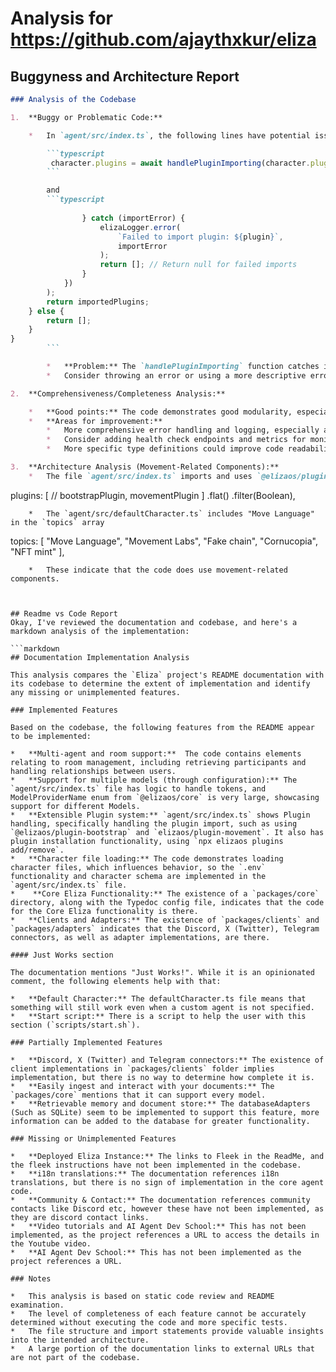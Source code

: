 
# Analysis for https://github.com/ajaythxkur/eliza

## Buggyness and Architecture Report
```markdown
### Analysis of the Codebase

1.  **Buggy or Problematic Code:**

    *   In `agent/src/index.ts`, the following lines have potential issues:

        ```typescript
         character.plugins = await handlePluginImporting(character.plugins);
        ```

        and
        ```typescript
           
                } catch (importError) {
                    elizaLogger.error(
                        `Failed to import plugin: ${plugin}`,
                        importError
                    );
                    return []; // Return null for failed imports
                }
            })
        );
        return importedPlugins;
    } else {
        return [];
    }
}
        ```

        *   **Problem:** The `handlePluginImporting` function catches import errors and returns an empty array. This could mask import failures, leading to unexpected behavior. While preventing crashes is good, silently failing could make debugging difficult.
        *   Consider throwing an error or using a more descriptive error message and fallback (maybe a default plugin or configuration). Returning an empty array could cause issues if plugins later on expect the plugin functions to exist.

2.  **Comprehensiveness/Completeness Analysis:**

    *   **Good points:** The code demonstrates good modularity, especially in handling various model providers, database adapters, and plugins. The use of dependency injection and abstract classes promotes flexibility and testability.
    *   **Areas for improvement:**
        *   More comprehensive error handling and logging, especially around critical operations like database connections and API calls.
        *   Consider adding health check endpoints and metrics for monitoring the agent's runtime status.
        *   More specific type definitions could improve code readability and maintainability.

3.  **Architecture Analysis (Movement-Related Components):**
    *   The file `agent/src/index.ts` imports and uses `@elizaos/plugin-movement`. This indicates the codebase integrates movement-related functionalities as a plugin.
```
plugins: [
            // bootstrapPlugin,
            movementPlugin
        ]
            .flat()
            .filter(Boolean),
```
    *   The `agent/src/defaultCharacter.ts` includes "Move Language" in the `topics` array
```
  topics: [
        "Move Language",
        "Movement Labs",
        "Fake chain",
        "Cornucopia",
        "NFT mint"
    ],
```
    *   These indicate that the code does use movement-related components.
```
```


## Readme vs Code Report
Okay, I've reviewed the documentation and codebase, and here's a markdown analysis of the implementation:

```markdown
## Documentation Implementation Analysis

This analysis compares the `Eliza` project's README documentation with its codebase to determine the extent of implementation and identify any missing or unimplemented features.

### Implemented Features

Based on the codebase, the following features from the README appear to be implemented:

*   **Multi-agent and room support:**  The code contains elements relating to room management, including retrieving participants and handling relationships between users.
*   **Support for multiple models (through configuration):** The `agent/src/index.ts` file has logic to handle tokens, and ModelProviderName enum from `@elizaos/core` is very large, showcasing support for different Models.
*   **Extensible Plugin system:** `agent/src/index.ts` shows Plugin handling, specifically handling the plugin import, such as using `@elizaos/plugin-bootstrap` and `elizaos/plugin-movement`. It also has plugin installation functionality, using `npx elizaos plugins add/remove`.
*   **Character file loading:** The code demonstrates loading character files, which influences behavior, so the `.env` functionality and character schema are implemented in the `agent/src/index.ts` file.
*	 **Core Eliza Functionality:** The existence of a `packages/core` directory, along with the Typedoc config file, indicates that the code for the Core Eliza functionality is there.
*   **Clients and Adapters:** The existence of `packages/clients` and `packages/adapters` indicates that the Discord, X (Twitter), Telegram connectors, as well as adapter implementations, are there.

#### Just Works section

The documentation mentions "Just Works!". While it is an opinionated comment, the following elements help with that:

*   **Default Character:** The defaultCharacter.ts file means that something will still work even when a custom agent is not specified.
*   **Start script:** There is a script to help the user with this section (`scripts/start.sh`).

### Partially Implemented Features

*   **Discord, X (Twitter) and Telegram connectors:** The existence of client implementations in `packages/clients` folder implies implementation, but there is no way to determine how complete it is.
*   **Easily ingest and interact with your documents:** The `packages/core` mentions that it can support every model.
*   **Retrievable memory and document store:** The databaseAdapters (Such as SQLite) seem to be implemented to support this feature, more information can be added to the database for greater functionality.

### Missing or Unimplemented Features

*   **Deployed Eliza Instance:** The links to Fleek in the ReadMe, and the fleek instructions have not been implemented in the codebase.
*	**i18n translations:** The documentation references i18n translations, but there is no sign of implementation in the core agent code.
*	**Community & Contact:** The documentation references community contacts like Discord etc, however these have not been implemented, as they are discord contact links.
*	**Video tutorials and AI Agent Dev School:** This has not been implemented, as the project references a URL to access the details in the Youtube video.
*	**AI Agent Dev School:** This has not been implemented as the project references a URL.

### Notes

*   This analysis is based on static code review and README examination.
*   The level of completeness of each feature cannot be accurately determined without executing the code and more specific tests.
*   The file structure and import statements provide valuable insights into the intended architecture.
*   A large portion of the documentation links to external URLs that are not part of the codebase.
```

